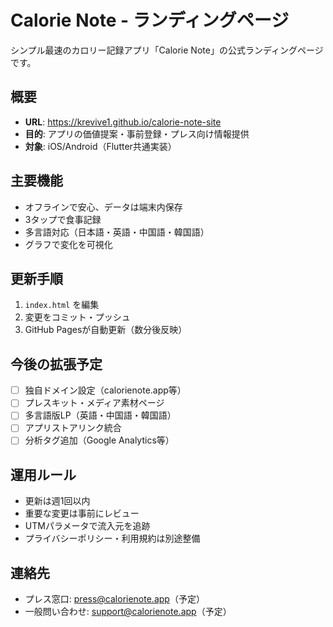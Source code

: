 # Calorie Note - ランディングページ

シンプル最速のカロリー記録アプリ「Calorie Note」の公式ランディングページです。

## 概要

- **URL**: https://krevive1.github.io/calorie-note-site
- **目的**: アプリの価値提案・事前登録・プレス向け情報提供
- **対象**: iOS/Android（Flutter共通実装）

## 主要機能

- オフラインで安心、データは端末内保存
- 3タップで食事記録
- 多言語対応（日本語・英語・中国語・韓国語）
- グラフで変化を可視化

## 更新手順

1. `index.html` を編集
2. 変更をコミット・プッシュ
3. GitHub Pagesが自動更新（数分後反映）

## 今後の拡張予定

- [ ] 独自ドメイン設定（calorienote.app等）
- [ ] プレスキット・メディア素材ページ
- [ ] 多言語版LP（英語・中国語・韓国語）
- [ ] アプリストアリンク統合
- [ ] 分析タグ追加（Google Analytics等）

## 運用ルール

- 更新は週1回以内
- 重要な変更は事前にレビュー
- UTMパラメータで流入元を追跡
- プライバシーポリシー・利用規約は別途整備

## 連絡先

- プレス窓口: press@calorienote.app（予定）
- 一般問い合わせ: support@calorienote.app（予定）
